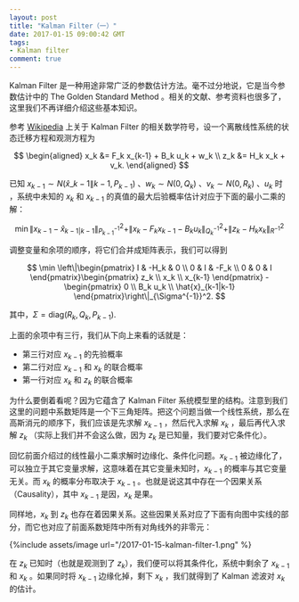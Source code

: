 ```yaml
---
layout: post
title: "Kalman Filter（一）"
date: 2017-01-15 09:00:42 GMT
tags:
- Kalman filter
comment: true
---
```


Kalman Filter 是一种用途非常广泛的参数估计方法。毫不过分地说，它是当今参数估计中的 The Golden Standard Method 。相关的文献、参考资料也很多了，这里我们不再详细介绍这些基本知识。

参考 [Wikipedia](https://en.wikipedia.org/wiki/Kalman_filter) 上关于 Kalman Filter 的相关数学符号，设一个离散线性系统的状态迁移方程和观测方程为

$$
\begin{aligned}
x_k &= F_k x_{k-1} + B_k u_k + w_k \\
z_k &= H_k x_k + v_k.
\end{aligned}
$$

已知 $x_{k-1} \sim N(\hat{x}\_{k-1\|k-1}, P_{k-1})$ 、$w_k \sim N(0, Q_k)$ 、$v_k \sim N(0, R_k)$ 、$u_k$ 时 ，系统中未知的 $x_k$ 和 $x_{k-1}$ 的真值的最大后验概率估计对应于下面的最小二乘的解：

$$
\min \|x_{k-1}-\hat{x}_{k-1|k-1}\|_{P_{k-1}^{-1}}^2+\|x_k - F_k x_{k-1} - B_k u_k\|_{Q_k^{-1}}^2+\|z_k-H_kx_k\|_{R^{-1}}^2
$$

调整变量和余项的顺序，将它们合并成矩阵表示，我们可以得到

$$
\min \left\|\begin{pmatrix}
I & -H_k & 0 \\
0 & I & -F_k \\
0 & 0 & I
\end{pmatrix}\begin{pmatrix}
z_k \\
x_k \\
x_{k-1}
\end{pmatrix} - \begin{pmatrix}
0 \\
B_k u_k \\
\hat{x}_{k-1|k-1}
\end{pmatrix}\right\|_{\Sigma^{-1}}^2.
$$

其中，$\Sigma = \mathrm{diag}(R_k, Q_k, P_{k-1})$.

上面的余项中有三行，我们从下向上来看的话就是：

- 第三行对应 $x_{k-1}$ 的先验概率
- 第二行对应 $x_{k-1}$ 和 $x_k$ 的联合概率
- 第一行对应 $x_k$ 和 $z_k$ 的联合概率

为什么要倒着看呢？因为它蕴含了 Kalman Filter 系统模型里的结构。注意到我们这里的问题中系数矩阵是一个下三角矩阵。把这个问题当做一个线性系统，那么在高斯消元的顺序下，我们应该是先求解 $x_{k-1}$ ，然后代入求解 $x_k$ ，最后再代入求解 $z_k$ （实际上我们并不会这么做，因为 $z_k$ 是已知量，我们要对它条件化）。

回忆前面介绍过的线性最小二乘求解时边缘化、条件化问题。$x_{k-1}$ 被边缘化了，可以独立于其它变量求解，这意味着在其它变量未知时，$x_{k-1}$ 的概率与其它变量无关。而 $x_k$ 的概率分布取决于 $x_{k-1}$ 。也就是说这其中存在一个因果关系（Causality），其中 $x_{k-1}$ 是因，$x_k$ 是果。

同样地，$x_k$ 到 $z_k$ 也存在着因果关系。这些因果关系对应了下面有向图中实线的部分，而它也对应了前面系数矩阵中所有对角线外的非零元：

{%include assets/image url="/2017-01-15-kalman-filter-1.png" %}

在 $z_k$ 已知时（也就是观测到了 $z_k$），我们便可以将其条件化，系统中剩余了 $x_{k-1}$ 和 $x_k$ 。如果同时将 $x_{k-1}$ 边缘化掉，剩下 $x_k$ ，我们就得到了 Kalman 滤波对 $x_k$ 的估计。
